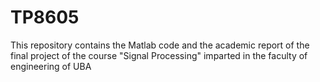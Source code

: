 # TP8605

This repository contains the Matlab code and the academic report of the final project
of the course "Signal Processing" imparted in the faculty of engineering of UBA

